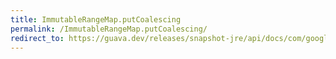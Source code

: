 ```yaml
---
title: ImmutableRangeMap.putCoalescing
permalink: /ImmutableRangeMap.putCoalescing/
redirect_to: https://guava.dev/releases/snapshot-jre/api/docs/com/google/common/collect/ImmutableRangeMap.html#putCoalescing-com.google.common.collect.Range-V-
---
```

